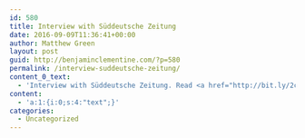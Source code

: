 ```yaml
---
id: 580
title: Interview with Süddeutsche Zeitung
date: 2016-09-09T11:36:41+00:00
author: Matthew Green
layout: post
guid: http://benjaminclementine.com/?p=580
permalink: /interview-suddeutsche-zeitung/
content_0_text:
  - 'Interview with Süddeutsche Zeitung. Read <a href="http://bit.ly/2c3aSuq">HERE</a>.'
content:
  - 'a:1:{i:0;s:4:"text";}'
categories:
  - Uncategorized
---
```

